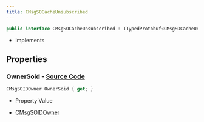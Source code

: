 ```yaml
---
title: CMsgSOCacheUnsubscribed
---
```


```csharp
public interface CMsgSOCacheUnsubscribed : ITypedProtobuf<CMsgSOCacheUnsubscribed>, INativeHandle
```

- Implements

## Properties

### **OwnerSoid** - [Source Code](https://github.com/swiftly-solution/swiftlys2/blob/main/managed/src/SwiftlyS2.Generated/Protobufs/Interfaces/CMsgSOCacheUnsubscribed.cs#L13)

```csharp
CMsgSOIDOwner OwnerSoid { get; }
```

- Property Value

- [CMsgSOIDOwner](/docs/api/shared/protobufdefinitions/cmsgsoidowner)

